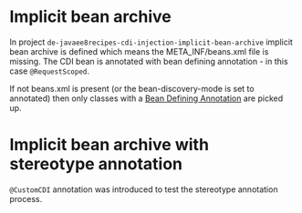 # Implicit bean archive

In project `de-javaee8recipes-cdi-injection-implicit-bean-archive` implicit bean archive is defined which means the META_INF/beans.xml file is missing. The CDI bean is annotated with bean defining annotation - in this case `@RequestScoped`.

If not beans.xml is present (or the bean-discovery-mode is set to annotated) then only classes with a [Bean Defining Annotation](https://docs.jboss.org/cdi/spec/2.0-PFD2/cdi-spec.html#bean_defining_annotationsIf) are picked up. 


# Implicit bean archive with stereotype annotation

`@CustomCDI` annotation was introduced to test the stereotype annotation process. 